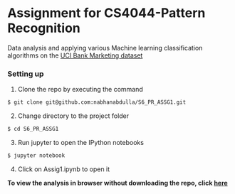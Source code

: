 # Assignment for CS4044-Pattern Recognition

Data analysis and applying various Machine learning classification algorithms on the [UCI Bank Marketing dataset](https://archive.ics.uci.edu/ml/datasets/bank+marketing)

### Setting up
1. Clone the repo by executing the command
  ```bash
  $ git clone git@github.com:nabhanabdulla/S6_PR_ASSG1.git
  ```
2. Change directory to the project folder
  ```bash
  $ cd S6_PR_ASSG1
  ```
3. Run jupyter to open the IPython notebooks
  ```bash
  $ jupyter notebook
  ```
4. Click on Assig1.ipynb to open it


**To view the analysis in browser without downloading the repo, click [here](https://github.com/nabhanabdulla/S6_PR_ASSG1/blob/master/Assig1.pdf)**
